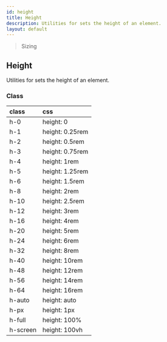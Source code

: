 ```yaml
---
id: height
title: Height
description: Utilities for sets the height of an element.
layout: default
---
```


> Sizing

## Height

Utilities for sets the height of an element.

### Class

| <span class="px-3 py-1 text-white bg-charcoal-100 rounded-full">class</span> | <span class="px-3 py-1 text-white bg-charcoal-100 rounded-full">css</span> |
|:--|:--|
| h-0 | height: 0 |
| h-1 | height: 0.25rem |
| h-2 | height: 0.5rem |
| h-3 | height: 0.75rem |
| h-4 | height: 1rem |
| h-5 | height: 1.25rem |
| h-6 | height: 1.5rem |
| h-8 | height: 2rem |
| h-10 | height: 2.5rem |
| h-12 | height: 3rem |
| h-16 | height: 4rem |
| h-20 | height: 5rem |
| h-24 | height: 6rem |
| h-32 | height: 8rem |
| h-40 | height: 10rem |
| h-48 | height: 12rem |
| h-56 | height: 14rem |
| h-64 | height: 16rem |
| h-auto | height: auto |
| h-px | height: 1px |
| h-full | height: 100% |
| h-screen | height: 100vh |
